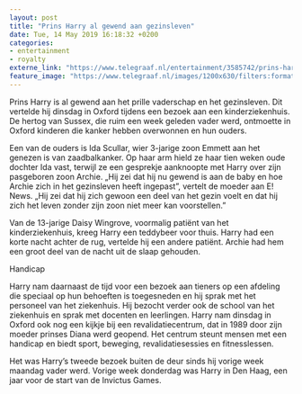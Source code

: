 ```yaml
---
layout: post
title: "Prins Harry al gewend aan gezinsleven"
date: Tue, 14 May 2019 16:18:32 +0200
categories: 
- entertainment 
- royalty 
externe_link: "https://www.telegraaf.nl/entertainment/3585742/prins-harry-al-gewend-aan-gezinsleven"
feature_image: "https://www.telegraaf.nl/images/1200x630/filters:format(jpeg):quality(80)/cdn-kiosk-api.telegraaf.nl/408e19a4-7653-11e9-a03e-0217670beecd.jpg"
---
```


<p class="intro">Prins Harry is al gewend aan het prille vaderschap en het gezinsleven. Dit vertelde hij dinsdag in Oxford tijdens een bezoek aan een kinderziekenhuis. De hertog van Sussex, die ruim een week geleden vader werd, ontmoette in Oxford kinderen die kanker hebben overwonnen en hun ouders.</p> <p>Een van de ouders is Ida Scullar, wier 3-jarige zoon Emmett aan het genezen is van zaadbalkanker. Op haar arm hield ze haar tien weken oude dochter Ida vast, terwijl ze een gesprekje aanknoopte met Harry over zijn pasgeboren zoon Archie. „Hij zei dat hij nu gewend is aan de baby en hoe Archie zich in het gezinsleven heeft ingepast”, vertelt de moeder aan E! News. „Hij zei dat hij zich gewoon een deel van het gezin voelt en dat hij zich het leven zonder zijn zoon niet meer kan voorstellen.”</p><p>Van de 13-jarige Daisy Wingrove, voormalig patiënt van het kinderziekenhuis, kreeg Harry een teddybeer voor thuis. Harry had een korte nacht achter de rug, vertelde hij een andere patiënt. Archie had hem een groot deel van de nacht uit de slaap gehouden.</p><p>Handicap</p><p>Harry nam daarnaast de tijd voor een bezoek aan tieners op een afdeling die speciaal op hun behoeften is toegesneden en hij sprak met het personeel van het ziekenhuis. Hij bezocht verder ook de school van het ziekenhuis en sprak met docenten en leerlingen. Harry nam dinsdag in Oxford ook nog een kijkje bij een revalidatiecentrum, dat in 1989 door zijn moeder prinses Diana werd geopend. Het centrum steunt mensen met een handicap en biedt sport, beweging, revalidatiesessies en fitnesslessen.</p><p>Het was Harry’s tweede bezoek buiten de deur sinds hij vorige week maandag vader werd. Vorige week donderdag was Harry in Den Haag, een jaar voor de start van de Invictus Games.</p>
